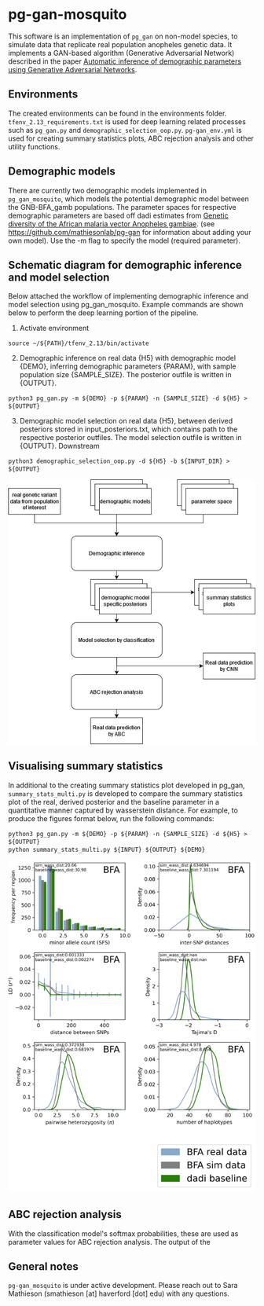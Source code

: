 # pg-gan-mosquito

This software is an implementation of ```pg_gan``` on non-model species, to simulate data that replicate real population anopheles genetic data. It implements a GAN-based algorithm (Generative Adversarial Network) described in the paper [Automatic inference of demographic parameters using Generative Adversarial Networks](https://onlinelibrary.wiley.com/doi/10.1111/1755-0998.13386). 

## Environments
The created environments can be found in the environments folder. ```tfenv_2.13_requirements.txt``` is used for deep learning related processes such as ```pg_gan.py``` and ```demographic_selection_oop.py```. ```pg-gan_env.yml``` is used for creating summary statistics plots, ABC rejection analysis and other utility functions.

## Demographic models
There are currently two demographic models implemented in ```pg_gan_mosquito```, which models the potential demographic model between the GNB-BFA_gamb populations. The parameter spaces for respective demographic parameters are based off dadi estimates from [Genetic diversity of the African malaria vector Anopheles gambiae](https://www.nature.com/articles/nature24995#MOESM1). (see https://github.com/mathiesonlab/pg-gan for information about adding your own model). Use the -m flag to specify the model (required parameter).

## Schematic diagram for demographic inference and model selection
Below attached the workflow of implementing demographic inference and model selection using pg_gan_mosquito. Example commands are shown below to perform the deep learning portion of the pipeline.

1. Activate environment
```
source ~/${PATH}/tfenv_2.13/bin/activate
```
2. Demographic inference on real data {H5} with demographic model {DEMO}, inferring demographic parameters {PARAM}, with sample population size {SAMPLE_SIZE}. The posterior outfile is written in {OUTPUT}.
```
python3 pg_gan.py -m ${DEMO} -p ${PARAM} -n {SAMPLE_SIZE} -d ${H5} > ${OUTPUT}
```
3. Demographic model selection on real data {H5}, between derived posteriors stored in input_posteriors.txt, which contains path to the respective posterior outfiles. The model selection outfile is written in {OUTPUT}. Downstream 
```
python3 demographic_selection_oop.py -d ${H5} -b ${INPUT_DIR} > ${OUTPUT}
```

![pg_gan_mosquito schematic diagram](https://github.com/mathiesonlab/pg-gan-mosquito/blob/main/supp/pg_gan_mosquito_schem.png)


## Visualising summary statistics
In additional to the creating summary statistics plot developed in pg_gan, ```summary_stats_multi.py``` is developed to compare the summary statistics plot of the real, derived posterior and the baseline parameter in a quantitative manner captured by wasserstein distance. For example, to produce the figures format below, run the following commands:

```
python3 pg_gan.py -m ${DEMO} -p ${PARAM} -n {SAMPLE_SIZE} -d ${H5} > ${OUTPUT}
python summary_stats_multi.py ${INPUT} ${OUTPUT} ${DEMO}
```

![summary_stats_multi.py example](https://github.com/mathiesonlab/pg-gan-mosquito/blob/main/supp/ss_multi_readme.png)

## ABC rejection analysis
With the classification model's softmax probabilities, these are used as parameter values for ABC rejection analysis. The output of the 

## General notes
```pg-gan_mosquito``` is under active development. Please reach out to Sara Mathieson (smathieson [at] haverford [dot] edu) with any questions.



